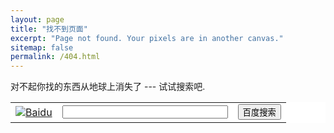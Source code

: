 ```yaml
---
layout: page
title: "找不到页面"
excerpt: "Page not found. Your pixels are in another canvas."
sitemap: false
permalink: /404.html
---  
```


对不起你找的东西从地球上消失了 --- 试试搜索吧.


<form action="http://www.baidu.com/baidu" target="_blank">
<table bgcolor="#FFFFFF"><tr><td>
<input name='tn' type='hidden' value='baidu'>
<a href="http://www.baidu.com/"><img src="http://img.baidu.com/img/logo-80px.gif" alt="Baidu" align="bottom" border="0"></a></td>
<td><input type="text" name='word' size='30'></td>
<td><input type='submit' value="百度搜索">
</td></tr></table>
</form>
